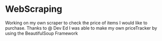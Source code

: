 # WebScraping

Working on my own scraper to check the price of items I would like to purchase. 
Thanks to @ Dev Ed I was able to make my own priceTracker by using the BeautifulSoup Framework
